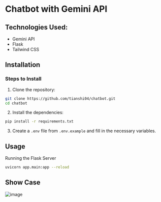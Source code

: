 # Chatbot with Gemini API


## Technologies Used:

- Gemini API
- Flask
- Tailwind CSS

## Installation
### Steps to Install
1. Clone the repository:
```bash
git clone https://github.com/tianshi04/chatbot.git
cd chatbot

```
2. Install the dependencies:
```bash
pip install -r requirements.txt

```
3. Create a `.env` file from `.env.example` and fill in the necessary variables.
## Usage
Running the Flask Server
```bash
uvicorn app.main:app --reload

```

## Show Case
![image](https://github.com/user-attachments/assets/86566788-7f77-4c68-8eac-d43f66049b84)

